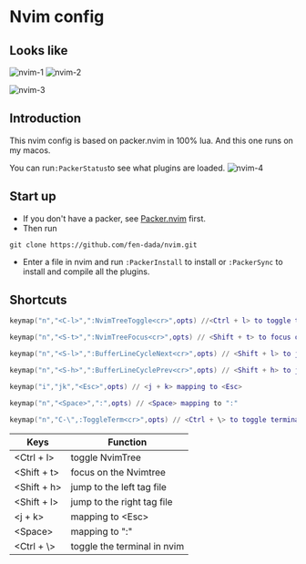 # Nvim config
## Looks like

![nvim-1](https://pic.imgdb.cn/item/64afa4561ddac507ccbdb185.jpg)
![nvim-2](https://pic.imgdb.cn/item/64afa4751ddac507ccbe385c.jpg)

![nvim-3](https://pic.imgdb.cn/item/64afa4751ddac507ccbe38a1.jpg)
## Introduction
This nvim config is based on packer.nvim in 100% lua.
And this one runs on my macos.

You can run`:PackerStatus`to see what plugins are loaded.
![nvim-4](https://pic.imgdb.cn/item/64afa7011ddac507ccc88f78.jpg)

## Start up
* If you don't have a packer, see [Packer.nvim](https://github.com/wbthomason/packer.nvim.git) first.
* Then run 
```shell
git clone https://github.com/fen-dada/nvim.git
```
* Enter a file in nvim and run `:PackerInstall` to install or `:PackerSync` to install and compile all the plugins. 

## Shortcuts
```lua
keymap("n","<C-l>",":NvimTreeToggle<cr>",opts) //<Ctrl + l> to toggle the file tree structure

keymap("n","<S-t>",":NvimTreeFocus<cr>",opts) // <Shift + t> to focus on the NvimTree

keymap("n","<S-l>",":BufferLineCycleNext<cr>",opts) // <Shift + l> to jump to the right tag file

keymap("n","<S-h>",":BufferLineCyclePrev<cr>",opts) // <Shift + h> to jump to the left tag file

keymap("i","jk","<Esc>",opts) // <j + k> mapping to <Esc>

keymap("n","<Space>",":",opts) // <Space> mapping to ":"

keymap("n","C-\",:ToggleTerm<cr>",opts) // <Ctrl + \> to toggle terminal in nvim
```
Keys | Function
---- | --------
<Ctrl + l> | toggle NvimTree
<Shift + t> | focus on the Nvimtree
<Shift + h> | jump to the left tag file
<Shift + l> | jump to the right tag file
<j + k> | mapping to \<Esc>
\<Space> | mapping to ":"
<Ctrl + \\> | toggle the terminal in nvim
